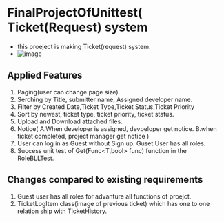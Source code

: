 # FinalProjectOfUnittest( Ticket(Request) system
- this proeject is making Ticket(request) system.
- ![image](https://user-images.githubusercontent.com/95237930/170737104-71989e6b-2fba-422f-b21f-821b456d8037.png)
## Applied Features
1. Paging(user can change page size).<br/>
2. Serching by Title, submitter name, Assigned developer name.<br/>
3. Filter by Created Date,Ticket Type,Ticket Status,Ticket Priority<br/>
4. Sort by newest, ticket type, ticket priority, ticket status.<br/>
5. Upload and Download attached files.<br/>
6. Notice( A.When developer is assigned, devpeloper get notice.  B.when ticket completed, project manager get notice ) 
7. User can log in as Guest without Sign up. Guset User has all roles.
8. Success unit test of Get(Func<T,bool> func) function in the RoleBLLTest. 
## Changes compared to existing requirements
1. Guest user has all roles for advanture all functions of proejct.
2. TicketLogItem class(image of previous ticket) which has one to one relation ship with TicketHistory.

